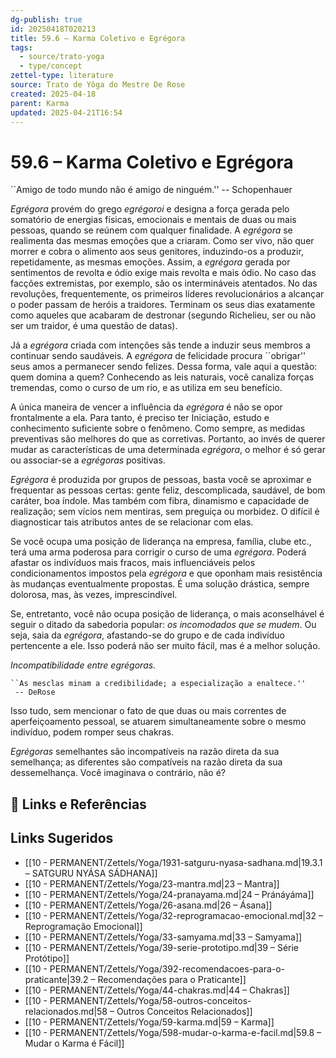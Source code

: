 ```yaml
---
dg-publish: true
id: 20250418T020213
title: 59.6 – Karma Coletivo e Egrégora
tags:
  - source/trato-yoga
  - type/concept
zettel-type: literature
source: Trato de Yôga do Mestre De Rose
created: 2025-04-18
parent: Karma
updated: 2025-04-21T16:54
---
```


# 59.6 – Karma Coletivo e Egrégora

``Amigo de todo mundo não é amigo de ninguém.''
     -- Schopenhauer

*Egrégora* provém do grego *egrégoroi* e designa a força gerada pelo somatório de energias físicas, emocionais e mentais de duas ou mais pessoas, quando se reúnem com qualquer finalidade. A *egrégora* se realimenta das mesmas emoções que a criaram. Como ser vivo, não quer morrer e cobra o alimento aos seus genitores, induzindo-os a produzir, repetidamente, as mesmas emoções. Assim, a *egrégora* gerada por sentimentos de revolta e ódio exige mais revolta e mais ódio. No caso das facções extremistas, por exemplo, são os intermináveis atentados. No das revoluções, frequentemente, os primeiros líderes revolucionários a alcançar o poder passam de heróis a traidores. Terminam os seus dias exatamente como aqueles que acabaram de destronar (segundo Richelieu, ser ou não ser um traidor, é uma questão de datas).

Já a *egrégora* criada com intenções sãs tende a induzir seus membros a continuar sendo saudáveis. A *egrégora* de felicidade procura ``obrigar'' seus amos a permanecer sendo felizes. Dessa forma, vale aqui a questão: quem domina a quem? Conhecendo as leis naturais, você canaliza forças tremendas, como o curso de um rio, e as utiliza em seu benefício.

A única maneira de vencer a influência da *egrégora* é não se opor frontalmente a ela. Para tanto, é preciso ter Iniciação, estudo e conhecimento suficiente sobre o fenômeno. Como sempre, as medidas preventivas são melhores do que as corretivas. Portanto, ao invés de querer mudar as características de uma determinada *egrégora*, o melhor é só gerar ou associar-se a *egrégoras* positivas. 

*Egrégora* é produzida por grupos de pessoas, basta você se aproximar e frequentar as pessoas certas: gente feliz, descomplicada, saudável, de bom caráter, boa índole. Mas também com fibra, dinamismo e capacidade de realização; sem vícios nem mentiras, sem preguiça ou morbidez. O difícil é diagnosticar tais atributos antes de se relacionar com elas.

Se você ocupa uma posição de liderança na empresa, família, clube etc., terá uma arma poderosa para corrigir o curso de uma *egrégora*. Poderá afastar os indivíduos mais fracos, mais influenciáveis pelos condicionamentos impostos pela *egrégora* e que oponham mais resistência às mudanças eventualmente propostas. É uma solução drástica, sempre dolorosa, mas, às vezes, imprescindível.

Se, entretanto, você não ocupa posição de liderança, o mais aconselhável é seguir o ditado da sabedoria popular: *os incomodados que se mudem*. Ou seja, saia da *egrégora*, afastando-se do grupo e de cada indivíduo pertencente a ele. Isso poderá não ser muito fácil, mas é a melhor solução.

**Incompatibilidade entre *egrégoras**.* 

    ``As mesclas minam a credibilidade; a especialização a enaltece.''
     -- DeRose

Isso tudo, sem mencionar o fato de que duas ou mais correntes de aperfeiçoamento pessoal, se atuarem simultaneamente sobre o mesmo indivíduo, podem romper seus chakras.

*Egrégoras* semelhantes são incompatíveis na razão direta da sua semelhança; as diferentes são compatíveis na razão direta da sua dessemelhança. Você imaginava o contrário, não é?

## 🔗 Links e Referências

## Links Sugeridos

- [[10 - PERMANENT/Zettels/Yoga/1931-satguru-nyasa-sadhana.md\|19.3.1 – SATGURU NYÁSA SÁDHANA]]
- [[10 - PERMANENT/Zettels/Yoga/23-mantra.md\|23 – Mantra]]
- [[10 - PERMANENT/Zettels/Yoga/24-pranayama.md\|24 – Pránáyáma]]
- [[10 - PERMANENT/Zettels/Yoga/26-asana.md\|26 – Ásana]]
- [[10 - PERMANENT/Zettels/Yoga/32-reprogramacao-emocional.md\|32 – Reprogramação Emocional]]
- [[10 - PERMANENT/Zettels/Yoga/33-samyama.md\|33 – Samyama]]
- [[10 - PERMANENT/Zettels/Yoga/39-serie-prototipo.md\|39 – Série Protótipo]]
- [[10 - PERMANENT/Zettels/Yoga/392-recomendacoes-para-o-praticante\|39.2 – Recomendações para o Praticante]]
- [[10 - PERMANENT/Zettels/Yoga/44-chakras.md\|44 – Chakras]]
- [[10 - PERMANENT/Zettels/Yoga/58-outros-conceitos-relacionados.md\|58 – Outros Conceitos Relacionados]]
- [[10 - PERMANENT/Zettels/Yoga/59-karma.md\|59 – Karma]]
- [[10 - PERMANENT/Zettels/Yoga/598-mudar-o-karma-e-facil.md\|59.8 – Mudar o Karma é Fácil]]